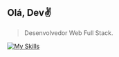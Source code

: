 ## Olá, Dev✌️
> Desenvolvedor Web Full Stack.

[![My Skills](https://skillicons.dev/icons?i=java,kotlin,gradle,maven,hibernate,postgresql,mongodb,spring,linux,grafana,gcp,angular,figma&theme=dark)](https://skillicons.dev)


